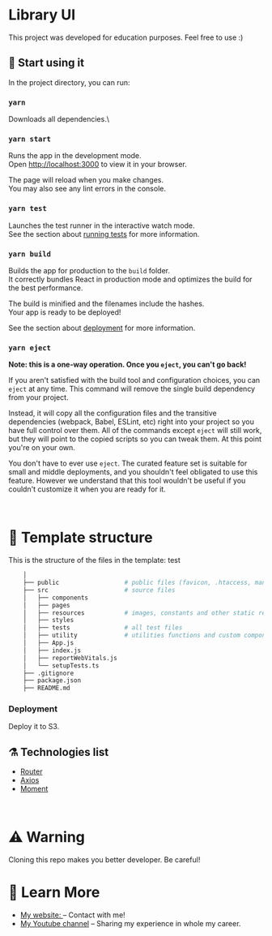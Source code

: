 # Library UI

This project was developed for education purposes. Feel free to use :)

## 🚀 Start using it

In the project directory, you can run:

### `yarn`

Downloads all dependencies.\

### `yarn start`

Runs the app in the development mode.\
Open [http://localhost:3000](http://localhost:3000) to view it in your browser.

The page will reload when you make changes.\
You may also see any lint errors in the console.

### `yarn test`

Launches the test runner in the interactive watch mode.\
See the section about [running tests](https://facebook.github.io/create-react-app/docs/running-tests) for more information.

### `yarn build`

Builds the app for production to the `build` folder.\
It correctly bundles React in production mode and optimizes the build for the best performance.

The build is minified and the filenames include the hashes.\
Your app is ready to be deployed!

See the section about [deployment](https://facebook.github.io/create-react-app/docs/deployment) for more information.

### `yarn eject`

**Note: this is a one-way operation. Once you `eject`, you can't go back!**

If you aren't satisfied with the build tool and configuration choices, you can `eject` at any time. This command will remove the single build dependency from your project.

Instead, it will copy all the configuration files and the transitive dependencies (webpack, Babel, ESLint, etc) right into your project so you have full control over them. All of the commands except `eject` will still work, but they will point to the copied scripts so you can tweak them. At this point you're on your own.

You don't have to ever use `eject`. The curated feature set is suitable for small and middle deployments, and you shouldn't feel obligated to use this feature. However we understand that this tool wouldn't be useful if you couldn't customize it when you are ready for it.

<br />

# 🧬 Template structure

This is the structure of the files in the template: test

```sh
    │
    ├── public                  # public files (favicon, .htaccess, manifest, ...)
    ├── src                     # source files
    │   ├── components
    │   ├── pages
    │   ├── resources           # images, constants and other static resources
    │   ├── styles
    │   ├── tests               # all test files
    │   ├── utility             # utilities functions and custom components
    │   ├── App.js
    │   ├── index.js
    │   ├── reportWebVitals.js
    │   └── setupTests.ts
    ├── .gitignore
    ├── package.json
    ├── README.md
```

### Deployment

Deploy it to S3. 

## ⚗️ Technologies list

- [Router](https://reactrouter.com/)
- [Axios](https://axios-http.com/)
- [Moment](https://momentjs.com/)

<br />

# ⚠️ Warning

Cloning this repo makes you better developer. Be careful!

# 📖 Learn More

- [My website: ](https://emrecan.co/) – Contact with me!
- [My Youtube channel](https://www.youtube.com/channel/UCHnhd6yOwxKyQTZU1yDqV0w) – Sharing my experience in whole my career.